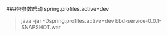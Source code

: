 ###带参数启动
spring.profiles.active=dev
>java -jar -Dspring.profiles.active=dev bbd-service-0.0.1-SNAPSHOT.war